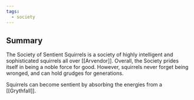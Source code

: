 ```yaml
---
tags:
  - society
---
```

## Summary

The Society of Sentient Squirrels is a society of highly intelligent and sophisticated squirrels all over [[Arvendor]]. Overall, the Society prides itself in being a noble force for good. However, squirrels never forget being wronged, and can hold grudges for generations. 

Squirrels can become sentient by absorbing the energies from a [[Grythfall]]. 